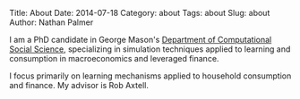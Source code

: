 Title: About
Date: 2014-07-18
Category: about
Tags: about
Slug: about
Author: Nathan Palmer

I am a PhD candidate in George Mason's [Department of Computational Social Science](http://www.css.gmu.edu/), specializing in simulation techniques applied to learning and consumption in macroeconomics and leveraged finance. 


I focus primarily on learning mechanisms applied to household consumption and finance. My advisor is Rob Axtell.
